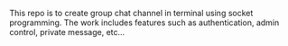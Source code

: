 This repo is to create group chat channel in terminal using socket programming. The work includes features such as authentication, admin control, private message, etc...
